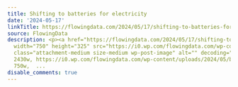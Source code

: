 ```yaml
---
title: Shifting to batteries for electricity
date: '2024-05-17'
linkTitle: https://flowingdata.com/2024/05/17/shifting-to-batteries-for-electricity/
source: FlowingData
description: <p><a href="https://flowingdata.com/2024/05/17/shifting-to-batteries-for-electricity/"><img
  width="750" height="325" src="https://i0.wp.com/flowingdata.com/wp-content/uploads/2024/05/battery-for-electricity.png?fit=750%2C325&amp;quality=80&amp;ssl=1"
  class="attachment-medium size-medium wp-post-image" alt="" decoding="async" srcset="https://i0.wp.com/flowingdata.com/wp-content/uploads/2024/05/battery-for-electricity.png?w=2430&amp;quality=80&amp;ssl=1
  2430w, https://i0.wp.com/flowingdata.com/wp-content/uploads/2024/05/battery-for-electricity.png?resize=750%2C325&amp;quality=80&amp;ssl=1
  750w,  ...
disable_comments: true
---
```

<p><a href="https://flowingdata.com/2024/05/17/shifting-to-batteries-for-electricity/"><img width="750" height="325" src="https://i0.wp.com/flowingdata.com/wp-content/uploads/2024/05/battery-for-electricity.png?fit=750%2C325&amp;quality=80&amp;ssl=1" class="attachment-medium size-medium wp-post-image" alt="" decoding="async" srcset="https://i0.wp.com/flowingdata.com/wp-content/uploads/2024/05/battery-for-electricity.png?w=2430&amp;quality=80&amp;ssl=1 2430w, https://i0.wp.com/flowingdata.com/wp-content/uploads/2024/05/battery-for-electricity.png?resize=750%2C325&amp;quality=80&amp;ssl=1 750w,  ...
